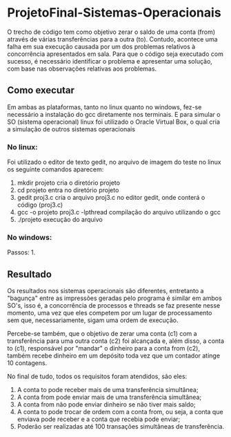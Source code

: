 
# ProjetoFinal-Sistemas-Operacionais
O trecho de código tem como objetivo zerar o saldo de uma conta (from) através de várias transferências para a outra (to). Contudo, acontece uma falha em sua execução causada por um dos problemas relativos à concorrência apresentados em sala. Para que o código seja executado com sucesso, é necessário identificar o problema e apresentar uma solução, com base nas observações relativas aos problemas.

## Como executar
Em ambas as plataformas, tanto no linux quanto no windows, fez-se necessário a instalação do gcc diretamente nos terminais. E para simular o SO (sistema operacional) linux foi utilizado o Oracle Virtual Box, o qual cria a simulação de outros sistemas operacionais

### No linux:
Foi utilizado o editor de texto gedit, no arquivo de imagem do teste no linux os seguinte comandos aparecem: 

  1. mkdir projeto                                        cria o diretório projeto
  2. cd projeto                                           entra no diretório projeto
  3. gedit proj3.c                                        cria o arquivo proj3.c no editor gedit, onde conterá o código (proj3.c)
  4. gcc -o projeto proj3.c -lpthread                     compilação do arquivo utilizando o gcc
  5. ./projeto                                            execução do arquivo
  
### No windows:
Passos:
  1. 

## Resultado
Os resultados nos sistemas operacionais são diferentes, entretanto a "bagunça" entre as impressões geradas pelo programa é similar em ambos SO's, isso é, a concorrência de processos e threads se faz presente nesse momento, uma vez que eles competem por um lugar de processamento sem que, necessariamente, sigam uma ordem de execução.

Percebe-se também, que o objetivo de zerar uma conta (c1) com a transferência para uma outra conta (c2) foi alcançada e, além disso, a conta to (c1), responsável por "mandar" o dinheiro para a conta from (c2), também recebe dinheiro em um depósito toda vez que um contador atinge 10 contagens.

No final de tudo, todos os requisitos foram atendidos, são eles:
  1. A conta to pode receber mais de uma transferência simultânea;
  2. A conta from pode enviar mais de uma transferência simultânea;
  3. A conta from não pode enviar dinheiro se não tiver mais saldo;
  4. A conta to pode trocar de ordem com a conta from, ou seja, a conta que enviava pode
  receber e a conta que recebia pode enviar;
  5. Poderão ser realizadas até 100 transações simultâneas de transferência.

